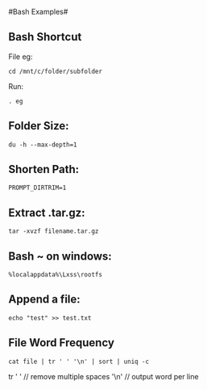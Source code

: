 #Bash Examples#

Bash Shortcut
-
File eg: 

    cd /mnt/c/folder/subfolder
    
Run:     

    . eg
    
Folder Size: 
-
    du -h --max-depth=1
    
Shorten Path:   
-
    PROMPT_DIRTRIM=1
    
Extract .tar.gz:    
-
    tar -xvzf filename.tar.gz
    
Bash ~ on windows:
-
    %localappdata%\Lxss\rootfs
    
Append a file:  
-
    echo "test" >> test.txt
    
File Word Frequency
-
    cat file | tr ' ' '\n' | sort | uniq -c
tr ' '  // remove multiple spaces
'\n'    // output word per line